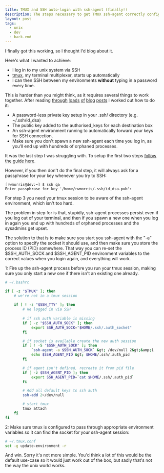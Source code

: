 ```yaml
---
title: TMUX and SSH auto-login with ssh-agent (finally!)
description: The steps necessary to get TMUX ssh-agent correctly configured. 
layout: post
tags:
  - unix
  - dev
  - back-end
---
```

 
I finally got this working, so I thought I'd blog about it.

Here's what I wanted to achieve:

 - I log in to my unix system via SSH
 - [tmux](http://tmux.sourceforge.net/), my terminal multiplexer, starts up automatically
 - I can then SSH between my environments <strong>without</strong> typing in a password every time.

This is harder than you might think, as it requires several things to work together. After reading [through](http://spin.atomicobject.com/2012/01/28/less-perplexing-terminal-multiplexing-with-tmux/) [loads](http://dpc.ucore.info/post/14988791712/make-tmux-and-ssh-agent-work-smoothly) [of](http://superuser.com/questions/237822/how-can-i-get-ssh-agent-working-over-ssh-and-in-tmux-on-os-x) [blog](http://blog.codersbase.com/2012/03/tmux-ssh-agent.html) [posts](http://www.opsbs.com/2011/04/terminal-multiplexing-with-ssh-agent-my-tmux-setup/) I worked out how to do it:

 - A password-less private key setup in your .ssh/ directory (e.g. ~/.ssh/id_dsa)
 - The public key added to the authorised_keys for each destination box
 - An ssh-agent environment running to automatically forward your keys for SSH connection.
 - Make sure you don't spawn a new ssh-agent each time you log in, as you'll end up with hundreds of orphaned processes.
 
It was the last step I was struggling with. To setup the first two steps [follow the guide here](http://www.thegeekstuff.com/2008/11/3-steps-to-perform-ssh-login-without-password-using-ssh-keygen-ssh-copy-id/).

However, if you then don't do the final step, it will always ask for a passphrase for your key whenever you try to SSH:

```
[rwmorris@dev:~] $ ssh qa
Enter passphrase for key '/home/rwmorris/.ssh/id_dsa.pub':
```

For step 3 you need your tmux session to be aware of the ssh-agent environment, which isn't too hard.

The problem in step for is that, stupidly, ssh-agent processes persist even if you log out of your terminal, and then if you spawn a new one when you log in again you end up with hundreds of orphaned processes and the sysadmins get upset.

The solution to that is to make sure you start you ssh-agent with the "-a" option to specify the socket it should use, and then make sure you store the process ID (PID) somewhere. That way you can re-set the $SSH_AUTH_SOCK and $SSH_AGENT_PID environment variables to the correct values when you login again, and everything will work.

1: Fire up the ssh-agent process before you run your tmux session, making sure you only start a new one if there isn't an existing one already.

``` bash
# ~/.bashrc

if [ -z "$TMUX" ]; then
    # we're not in a tmux session
    
    if [ ! -z "$SSH_TTY" ]; then
        # We logged in via SSH
        
        # if ssh auth variable is missing
        if [ -z "$SSH_AUTH_SOCK" ]; then
            export SSH_AUTH_SOCK="$HOME/.ssh/.auth_socket"
        fi

        # if socket is available create the new auth session
        if [ ! -S "$SSH_AUTH_SOCK" ]; then
            `ssh-agent -a $SSH_AUTH_SOCK` &gt; /dev/null 2&gt;&amp;1
            echo $SSH_AGENT_PID &gt; $HOME/.ssh/.auth_pid
        fi

        # if agent isn't defined, recreate it from pid file
        if [ -z $SSH_AGENT_PID ]; then
            export SSH_AGENT_PID=`cat $HOME/.ssh/.auth_pid`
        fi

        # Add all default keys to ssh auth
        ssh-add 2>/dev/null

        # start tmux
        tmux attach
    fi
fi
```

2: Make sure tmux is configured to pass through appropriate environment variables so it can find the socket for your ssh-agent session:

``` bash
# ~/.tmux.conf
set -g update-environment -r
```

And win. Sorry it's not more simple. You'd think a lot of this would be the default use-case so it would just work out of the box, but sadly that's not the way the unix world works. 

